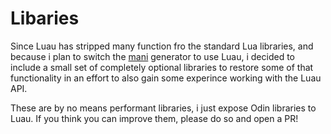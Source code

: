 # Libaries

Since Luau has stripped many function fro the standard Lua libraries, and because i plan to switch the [mani](https://github.com/DragosPopse/mani) generator to use Luau, i decided to include a small set of completely optional libraries to restore some of that functionality in an effort to also gain some experince working with the Luau API.

These are by no means performant libraries, i just expose Odin libraries to Luau. If you think you can improve them, please do so and open a PR!
